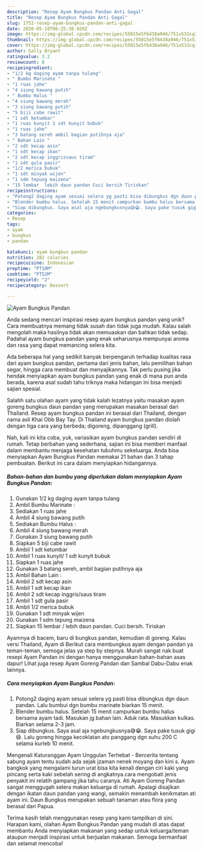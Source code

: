 ```yaml
---
description: "Resep Ayam Bungkus Pandan Anti Gagal"
title: "Resep Ayam Bungkus Pandan Anti Gagal"
slug: 1752-resep-ayam-bungkus-pandan-anti-gagal
date: 2020-05-18T06:25:38.820Z
image: https://img-global.cpcdn.com/recipes/55015e5f6438a946/751x532cq70/ayam-bungkus-pandan-foto-resep-utama.jpg
thumbnail: https://img-global.cpcdn.com/recipes/55015e5f6438a946/751x532cq70/ayam-bungkus-pandan-foto-resep-utama.jpg
cover: https://img-global.cpcdn.com/recipes/55015e5f6438a946/751x532cq70/ayam-bungkus-pandan-foto-resep-utama.jpg
author: Sally Bryant
ratingvalue: 3.2
reviewcount: 8
recipeingredient:
- "1/2 kg daging ayam tanpa tulang"
- " Bumbu Marinate "
- "1 ruas jahe"
- "4 siung bawang putih"
- " Bumbu Halus "
- "4 siung bawang merah"
- "3 siung bawang putih"
- "5 biji cabe rawit"
- "1 sdt ketumbar"
- "1 ruas kunyit 1 sdt kunyit bubuk"
- "1 ruas jahe"
- "3 batang sereh ambil bagian putihnya aja"
- " Bahan Lain "
- "2 sdt kecap asin"
- "1 sdt kecap ikan"
- "2 sdt kecap inggrissaus tiram"
- "1 sdt gula pasir"
- "1/2 merica bubuk"
- "1 sdt minyak wijen"
- "1 sdm tepung maizena"
- "15 lembar  lebih daun pandan Cuci bersih Tiriskan"
recipeinstructions:
- "Potong2 daging ayam sesuai selera yg pasti bisa dibungkus dgn daun pandan. Lalu bumbui dgn bumbu marinate biarkan 15 menit."
- "Blender bumbu halus. Setelah 15 menit campurkan bumbu halus bersama ayam tadi. Masukan jg bahan lain. Aduk rata. Masukkan kulkas. Biarkan selama 2-3 jam."
- "Siap dibungkus. Saya asal aja ngebungkusnya😅😁. Saya pake tusuk gigi😄. Lalu goreng hingga kecoklatan ato panggang dgn suhu 200 C selama kurleb 10 menit."
categories:
- Resep
tags:
- ayam
- bungkus
- pandan

katakunci: ayam bungkus pandan 
nutrition: 282 calories
recipecuisine: Indonesian
preptime: "PT10M"
cooktime: "PT52M"
recipeyield: "2"
recipecategory: Dessert

---
```



![Ayam Bungkus Pandan](https://img-global.cpcdn.com/recipes/55015e5f6438a946/751x532cq70/ayam-bungkus-pandan-foto-resep-utama.jpg)

Anda sedang mencari inspirasi resep ayam bungkus pandan yang unik? Cara membuatnya memang tidak susah dan tidak juga mudah. Kalau salah mengolah maka hasilnya tidak akan memuaskan dan bahkan tidak sedap. Padahal ayam bungkus pandan yang enak seharusnya mempunyai aroma dan rasa yang dapat memancing selera kita.

Ada beberapa hal yang sedikit banyak berpengaruh terhadap kualitas rasa dari ayam bungkus pandan, pertama dari jenis bahan, lalu pemilihan bahan segar, hingga cara membuat dan menyajikannya. Tak perlu pusing jika hendak menyiapkan ayam bungkus pandan yang enak di mana pun anda berada, karena asal sudah tahu triknya maka hidangan ini bisa menjadi sajian spesial.

Salahh satu olahan ayam yang tidak kalah lezatnya yaitu masakan ayam goreng bungkus daun pandan yang merupakan masakan berasal dari Thailand. Resep ayam bungkus pandan ini berasal dari Thailand, dengan nama asli Khai Obb Bay Tay. Di Thailand ayam bungkus pandan diolah dengan tiga cara yang berbeda; digoreng, dipanggang (grill).


Nah, kali ini kita coba, yuk, variasikan ayam bungkus pandan sendiri di rumah. Tetap berbahan yang sederhana, sajian ini bisa memberi manfaat dalam membantu menjaga kesehatan tubuhmu sekeluarga. Anda bisa menyiapkan Ayam Bungkus Pandan memakai 21 bahan dan 3 tahap pembuatan. Berikut ini cara dalam menyiapkan hidangannya.

<!--inarticleads1-->

##### Bahan-bahan dan bumbu yang diperlukan dalam menyiapkan Ayam Bungkus Pandan:

1. Gunakan 1/2 kg daging ayam tanpa tulang
1. Ambil  Bumbu Marinate :
1. Sediakan 1 ruas jahe
1. Ambil 4 siung bawang putih
1. Sediakan  Bumbu Halus :
1. Ambil 4 siung bawang merah
1. Gunakan 3 siung bawang putih
1. Siapkan 5 biji cabe rawit
1. Ambil 1 sdt ketumbar
1. Ambil 1 ruas kunyit/ 1 sdt kunyit bubuk
1. Siapkan 1 ruas jahe
1. Gunakan 3 batang sereh, ambil bagian putihnya aja
1. Ambil  Bahan Lain :
1. Ambil 2 sdt kecap asin
1. Ambil 1 sdt kecap ikan
1. Ambil 2 sdt kecap inggris/saus tiram
1. Ambil 1 sdt gula pasir
1. Ambil 1/2 merica bubuk
1. Gunakan 1 sdt minyak wijen
1. Gunakan 1 sdm tepung maizena
1. Siapkan 15 lembar / lebih daun pandan. Cuci bersih. Tiriskan


Ayamnya di bacem, baru di bungkus pandan, kemudian di goreng. Kalau versi Thailand, Ayam di Berikut cara membungkus ayam dengan pandan ya teman-teman, semoga jelas ya step by stepnya. Murah sangat nak buat resepi Ayam Pandan ini dengan hanya menggunakan bahan-bahan asas dapur! Lihat juga resep Ayam Goreng Pandan dan Sambal Dabu-Dabu enak lainnya. 

<!--inarticleads2-->

##### Cara menyiapkan Ayam Bungkus Pandan:

1. Potong2 daging ayam sesuai selera yg pasti bisa dibungkus dgn daun pandan. Lalu bumbui dgn bumbu marinate biarkan 15 menit.
1. Blender bumbu halus. Setelah 15 menit campurkan bumbu halus bersama ayam tadi. Masukan jg bahan lain. Aduk rata. Masukkan kulkas. Biarkan selama 2-3 jam.
1. Siap dibungkus. Saya asal aja ngebungkusnya😅😁. Saya pake tusuk gigi😄. Lalu goreng hingga kecoklatan ato panggang dgn suhu 200 C selama kurleb 10 menit.


Mengenali Katuranggan Ayam Unggulan Terhebat - Bercerita tentang sabung ayam tentu sudah ada sejak jzaman nenek moyang dan kini s. Ayam bangkok yang mengalami turun urat bisa kita kenali dengan ciri kaki yang pincang serta kaki sebelah sering di angkatnya.cara mengobati jenis penyakit ini relatih gampang jika tahu caranya. Ati Ayam Goreng Pandan sangat menggugah selera makan keluarga di rumah. Apalagi disajikan dengan ikatan daun pandan yang wangi, semakin menambah kenikmatan ati ayam ini. Daun Bungkus merupakan sebuah tanaman atau flora yang berasal dari Papua. 

Terima kasih telah menggunakan resep yang kami tampilkan di sini. Harapan kami, olahan Ayam Bungkus Pandan yang mudah di atas dapat membantu Anda menyiapkan makanan yang sedap untuk keluarga/teman ataupun menjadi inspirasi untuk berjualan makanan. Semoga bermanfaat dan selamat mencoba!
